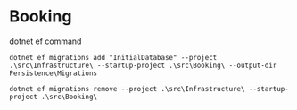# Booking

dotnet ef command
```
dotnet ef migrations add "InitialDatabase" --project .\src\Infrastructure\ --startup-project .\src\Booking\ --output-dir Persistence\Migrations
```

```
dotnet ef migrations remove --project .\src\Infrastructure\ --startup-project .\src\Booking\
```